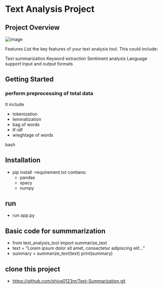 # Text Analysis Project 
## Project Overview
![image](https://github.com/shiva0123m/Text-Summarization/assets/117260868/c4d6ec32-eb9b-4778-94f7-040dd6d81de2)



Features
List the key features of your text analysis tool. This could include:

Text summarization
Keyword extraction
Sentiment analysis
Language support
Input and output formats

## Getting Started
### perform preprocessing of total data
   It include
  -   tokenization
  -  lemmatization
  -  bag of words
  -  tf-idf
  -  wieghtage of words

bash
## Installation
-  pip install -requirement.txt
  contians:
   -  pandas 
   -  spacy
   -  numpy
## run
-  run app.py

## Basic code for summmarization
- from text_analysis_tool import summarize_text
- text = "Lorem ipsum dolor sit amet, consectetur adipiscing elit..."
- summary = summarize_text(text)
   print(summary)

## clone this project
   - https://github.com/shiva0123m/Text-Summarization.git


